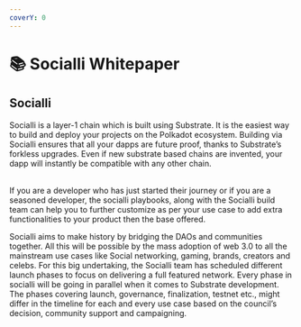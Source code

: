 ```yaml
---
coverY: 0
---
```


# 📚 Socialli Whitepaper

## Socialli

Socialli is a layer-1 chain which is built using Substrate. It is the easiest way to build and deploy your projects on the Polkadot ecosystem. Building via Socialli ensures that all your dapps are future proof, thanks to Substrate’s forkless upgrades. Even if new substrate based chains are invented, your dapp will instantly be compatible with any other chain.

\
If you are a developer who has just started their journey or if you are a seasoned developer, the socialli playbooks, along with the Socialli build team can help you to further customize as per your use case to add extra functionalities to your product then the base offered.

&#x20;Socialli aims to make history by bridging the DAOs and communities together. All this will be possible by the mass adoption of web 3.0 to all the mainstream use cases like Social networking, gaming, brands, creators and celebs. For this big undertaking, the Socialli team has scheduled different launch phases to focus on delivering a full featured network. Every phase in socialli will be going in parallel when it comes to Substrate development. The phases covering launch, governance, finalization, testnet etc., might differ in the timeline for each and every use case based on the council’s decision, community support and campaigning.
